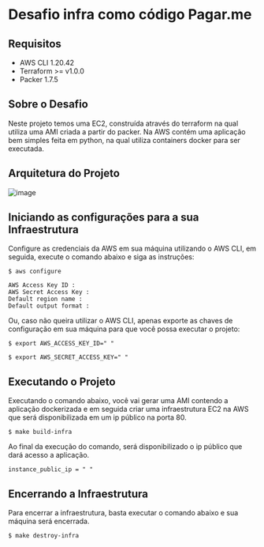 # Desafio infra como código Pagar.me

## Requisitos 
- AWS CLI 1.20.42
- Terraform >= v1.0.0
- Packer 1.7.5

## Sobre o Desafio
Neste projeto temos uma EC2, construída através do terraform na qual utiliza uma AMI criada a partir do packer. Na AWS contém uma aplicação bem simples feita em python, na qual utiliza containers docker para ser executada.

## Arquitetura do Projeto

![image](https://user-images.githubusercontent.com/37720085/135367187-068752ec-3246-4809-aa06-a52e0ed0c91c.png)

## Iniciando as configurações para a sua Infraestrutura
Configure as credenciais da AWS em sua máquina utilizando o AWS CLI, em seguida, execute o comando abaixo e siga as instruções:

~~~shell
$ aws configure
~~~
~~~shell
AWS Access Key ID : 
AWS Secret Access Key : 
Default region name : 
Default output format :
~~~

Ou, caso não queira utilizar o AWS CLI, apenas exporte as chaves de configuração em sua máquina para que você possa executar o projeto:

~~~shell
$ export AWS_ACCESS_KEY_ID=" "
~~~
~~~shell
$ export AWS_SECRET_ACCESS_KEY=" "
~~~

## Executando o Projeto
Executando o comando abaixo, você vai gerar uma AMI contendo a aplicação dockerizada e em seguida criar uma infraestrutura EC2 na AWS que será disponibilizada em um ip público na porta 80.

~~~shell
$ make build-infra
~~~

Ao final da execução do comando, será disponibilizado o ip público que dará acesso a aplicação.

~~~shell
instance_public_ip = " "
~~~

## Encerrando a Infraestrutura
Para encerrar a infraestrutura, basta executar o comando abaixo e sua máquina será encerrada.

~~~shell
$ make destroy-infra
~~~